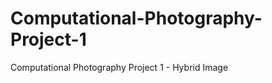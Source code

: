 Computational-Photography-Project-1
===================================

Computational Photography Project 1 - Hybrid Image
